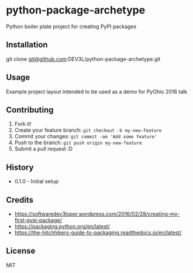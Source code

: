 # python-package-archetype

Python boiler plate project for creating PyPI packages

## Installation

git clone git@github.com:DEV3L/python-package-archetype.git

## Usage

Example project layout intended to be used as a demo for PyOhio 2016 talk

## Contributing

1. Fork it!
2. Create your feature branch: `git checkout -b my-new-feature`
3. Commit your changes: `git commit -am 'Add some feature'`
4. Push to the branch: `git push origin my-new-feature`
5. Submit a pull request :D

## History

* 0.1.0 - Initial setup 

## Credits

* https://softwaredev3loper.wordpress.com/2016/02/28/creating-my-first-pypi-package/
* https://packaging.python.org/en/latest/
* https://the-hitchhikers-guide-to-packaging.readthedocs.io/en/latest/

## License

MIT
